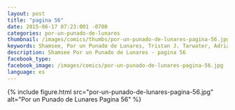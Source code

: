 ```yaml
---
layout: post
title: "pagina 56"
date: 2015-06-17 07:23:001 -0700
categories: por-un-punado-de-lunares
thumbnail: /images/comics/thumbs/por-un-punado-de-lunares-pagina-56.jpg
keywords: Shamsee, Por un Punado de Lunares, Tristan J. Tarwater, Adrian Ricker
description: Shamsee Por un Punado de Lunares - pagina 56
facebook_type: 
facebook_image: /images/comics/por-un-punado-de-lunares-pagina-56.jpg
language: es
---
```

{% include figure.html src="por-un-punado-de-lunares-pagina-56.jpg" alt="Por un Punado de Lunares Pagina 56" %}